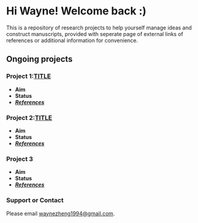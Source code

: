 # Hi Wayne! Welcome back :)
This is a repository of research projects to help yourself manage ideas and construct manuscripts, provided with seperate page of external links of references or additional information for convenience. 

## Ongoing projects
### Project 1:[TITLE](https://wayne-x-zheng.github.io/Project1/) 
- **Aim**
- **Status**
- [_**References**_](https://wayne-x-zheng.github.io/referencelist1/)

### Project 2:[TITLE](https://wayne-x-zheng.github.io/Project2/)  
- **Aim**
- **Status**
- [_**References**_](https://wayne-x-zheng.github.io/referencelist2/)

### Project 3 
- **Aim**
- **Status**
- [_**References**_](http://google.com)

### Support or Contact
Please email waynezheng1994@gmail.com.

